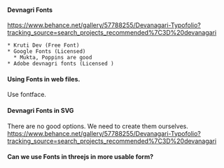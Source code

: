 


#### Devnagri Fonts

https://www.behance.net/gallery/57788255/Devanagari-Typofolio?tracking_source=search_projects_recommended%7C3D%20devanagari

    * Kruti Dev (Free Font)
    * Google Fonts (Licensed)
      * Mukta, Poppins are good
    * Adobe devnagri fonts (Licensed )
    
#### Using Fonts in web files.
   Use fontface. 
    

#### Devnagri Fonts in SVG

There are no good options. We need to create them ourselves. 
https://www.behance.net/gallery/57788255/Devanagari-Typofolio?tracking_source=search_projects_recommended%7C3D%20devanagari

#### Can we use Fonts in threejs in more usable form?



